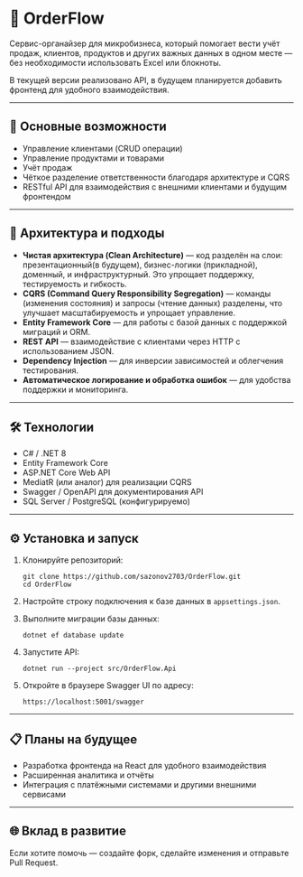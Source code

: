 # 🚀 OrderFlow

Сервис-органайзер для микробизнеса, который помогает вести учёт продаж, клиентов, продуктов и других важных данных в одном месте — без необходимости использовать Excel или блокноты.

В текущей версии реализовано API, в будущем планируется добавить фронтенд для удобного взаимодействия.

---

## 🧩 Основные возможности

- Управление клиентами (CRUD операции)
- Управление продуктами и товарами
- Учёт продаж
- Чёткое разделение ответственности благодаря архитектуре и CQRS
- RESTful API для взаимодействия с внешними клиентами и будущим фронтендом

---

## 🧱 Архитектура и подходы

- **Чистая архитектура (Clean Architecture)** — код разделён на слои: презентационный(в будущем), бизнес-логики (прикладной), доменный, и инфраструктурный. Это упрощает поддержку, тестируемость и гибкость.
- **CQRS (Command Query Responsibility Segregation)** — команды (изменения состояния) и запросы (чтение данных) разделены, что улучшает масштабируемость и упрощает управление.
- **Entity Framework Core** — для работы с базой данных с поддержкой миграций и ORM.
- **REST API** — взаимодействие с клиентами через HTTP с использованием JSON.
- **Dependency Injection** — для инверсии зависимостей и облегчения тестирования.
- **Автоматическое логирование и обработка ошибок** — для удобства поддержки и мониторинга.

---

## 🛠 Технологии

- C# / .NET 8
- Entity Framework Core
- ASP.NET Core Web API
- MediatR (или аналог) для реализации CQRS
- Swagger / OpenAPI для документирования API
- SQL Server / PostgreSQL (конфигурируемо)

---

## ⚙ Установка и запуск

1. Клонируйте репозиторий:
   ```
   git clone https://github.com/sazonov2703/OrderFlow.git
   cd OrderFlow
   ```

2. Настройте строку подключения к базе данных в `appsettings.json`.

3. Выполните миграции базы данных:
   ```
   dotnet ef database update
   ```

4. Запустите API:
   ```
   dotnet run --project src/OrderFlow.Api
   ```

5. Откройте в браузере Swagger UI по адресу:
   ```
   https://localhost:5001/swagger
   ```

---


## 📋 Планы на будущее

- Разработка фронтенда на React для удобного взаимодействия
- Расширенная аналитика и отчёты
- Интеграция с платёжными системами и другими внешними сервисами

---

## 🌐 Вклад в развитие

Если хотите помочь — создайте форк, сделайте изменения и отправьте Pull Request.  
